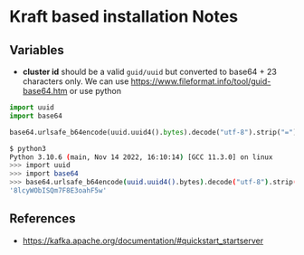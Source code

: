 # Kraft based installation Notes

## Variables
* **cluster id** should be a valid `guid/uuid` but converted to base64 + 23 characters only.
We can use https://www.fileformat.info/tool/guid-base64.htm or use python

```python
import uuid
import base64

base64.urlsafe_b64encode(uuid.uuid4().bytes).decode("utf-8").strip("=")
```

```bash
$ python3
Python 3.10.6 (main, Nov 14 2022, 16:10:14) [GCC 11.3.0] on linux
>>> import uuid
>>> import base64
>>> base64.urlsafe_b64encode(uuid.uuid4().bytes).decode("utf-8").strip("=")
'8lcyWObISQm7F8E3oahF5w'
```


## References
* https://kafka.apache.org/documentation/#quickstart_startserver
